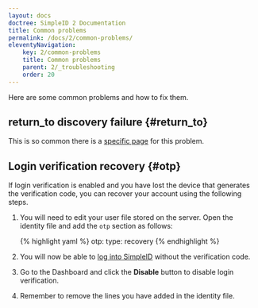 ```yaml
---
layout: docs
doctree: SimpleID 2 Documentation
title: Common problems
permalink: /docs/2/common-problems/
eleventyNavigation:
    key: 2/common-problems
    title: Common problems
    parent: 2/_troubleshooting
    order: 20
---
```


Here are some common problems and how to fix them.

## return_to discovery failure    {#return_to}

This is so common there is a [specific page](/docs/1/return_to) for this problem.

## Login verification recovery   {#otp}

If login verification is enabled and you have lost the device that generates the verification code, you can recover your account using the following steps.

1. You will need to edit your user file stored on the server.  Open the identity file and add the `otp` section as follows:

    {% highlight yaml %}
otp: 
    type: recovery
    {% endhighlight %}

2. You will now be able to [log into SimpleID](/docs/2/login) without the verification code.

3. Go to the Dashboard and click the **Disable** button to disable login verification.

4. Remember to remove the lines you have added in the identity file.